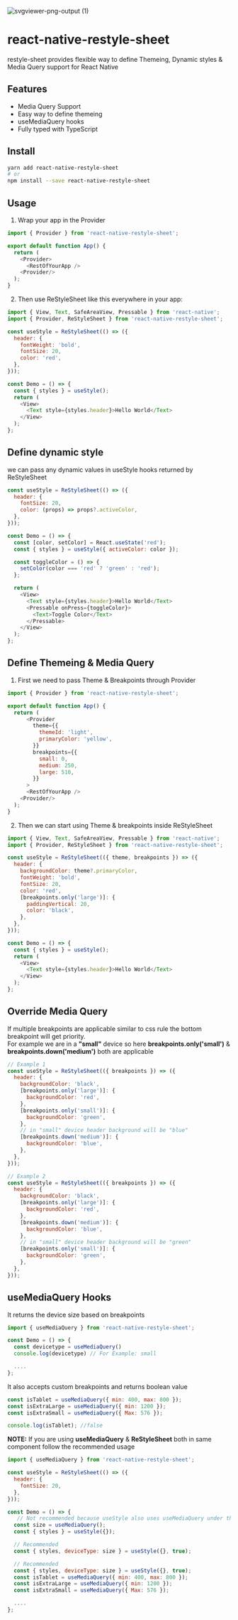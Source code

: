 ![svgviewer-png-output (1)](https://user-images.githubusercontent.com/22383818/224547367-bea84225-e1b9-45cd-aa5d-a59372ba7cb9.jpeg)

# react-native-restyle-sheet

restyle-sheet provides flexible way to define Themeing, Dynamic styles & Media Query support for React Native

## Features

- Media Query Support
- Easy way to define themeing
- useMediaQuery hooks
- Fully typed with TypeScript

## Install

```sh
yarn add react-native-restyle-sheet
# or
npm install --save react-native-restyle-sheet
```

## Usage

1. Wrap your app in the Provider

```js
import { Provider } from 'react-native-restyle-sheet';

export default function App() {
  return (
    <Provider>
      <RestOfYourApp />
    <Provider/>
  );
}
```

2. Then use ReStyleSheet like this everywhere in your app:

```js
import { View, Text, SafeAreaView, Pressable } from 'react-native';
import { Provider, ReStyleSheet } from 'react-native-restyle-sheet';

const useStyle = ReStyleSheet(() => ({
  header: {
    fontWeight: 'bold',
    fontSize: 20,
    color: 'red',
  },
}));

const Demo = () => {
  const { styles } = useStyle();
  return (
    <View>
      <Text style={styles.header}>Hello World</Text>
    </View>
  );
};
```

## Define dynamic style

we can pass any dynamic values in useStyle hooks returned by ReStyleSheet

```js
const useStyle = ReStyleSheet(() => ({
  header: {
    fontSize: 20,
    color: (props) => props?.activeColor,
  },
}));

const Demo = () => {
  const [color, setColor] = React.useState('red');
  const { styles } = useStyle({ activeColor: color });

  const toggleColor = () => {
    setColor(color === 'red' ? 'green' : 'red');
  };

  return (
    <View>
      <Text style={styles.header}>Hello World</Text>
      <Pressable onPress={toggleColor}>
        <Text>Toggle Color</Text>
      </Pressable>
    </View>
  );
};
```

## Define Themeing & Media Query

1. First we need to pass Theme & Breakpoints through Provider

```js
import { Provider } from 'react-native-restyle-sheet';

export default function App() {
  return (
      <Provider
        theme={{
          themeId: 'light',
          primaryColor: 'yellow',
        }}
        breakpoints={{
          small: 0,
          medium: 250,
          large: 510,
        }}
      >
      <RestOfYourApp />
    <Provider/>
  );
}
```

2. Then we can start using Theme & breakpoints inside ReStyleSheet

```js
import { View, Text, SafeAreaView, Pressable } from 'react-native';
import { Provider, ReStyleSheet } from 'react-native-restyle-sheet';

const useStyle = ReStyleSheet(({ theme, breakpoints }) => ({
  header: {
    backgroundColor: theme?.primaryColor,
    fontWeight: 'bold',
    fontSize: 20,
    color: 'red',
    [breakpoints.only('large')]: {
      paddingVertical: 20,
      color: 'black',
    },
  },
}));

const Demo = () => {
  const { styles } = useStyle();
  return (
    <View>
      <Text style={styles.header}>Hello World</Text>
    </View>
  );
};
```

## Override Media Query

If multiple breakpoints are applicable similar to css rule the bottom breakpoint will get priority. \
For example we are in a **"small"** device so here **breakpoints.only('small')** & **breakpoints.down('medium')** both are applicable

```js
// Example 1
const useStyle = ReStyleSheet(({ breakpoints }) => ({
  header: {
    backgroundColor: 'black',
    [breakpoints.only('large')]: {
      backgroundColor: 'red',
    },
    [breakpoints.only('small')]: {
      backgroundColor: 'green',
    },
    // in "small" device header background will be "blue"
    [breakpoints.down('medium')]: {
      backgroundColor: 'blue',
    },
  },
}));

// Example 2
const useStyle = ReStyleSheet(({ breakpoints }) => ({
  header: {
    backgroundColor: 'black',
    [breakpoints.only('large')]: {
      backgroundColor: 'red',
    },
    [breakpoints.down('medium')]: {
      backgroundColor: 'blue',
    },
    // in "small" device header background will be "green"
    [breakpoints.only('small')]: {
      backgroundColor: 'green',
    },
  },
}));
```

## useMediaQuery Hooks

It returns the device size based on breakpoints

```js
import { useMediaQuery } from 'react-native-restyle-sheet';

const Demo = () => {
  const devicetype = useMediaQuery()
  console.log(devicetype) // For Example: small

  ....
};
```

It also accepts custom breakpoints and returns boolean value

```js
const isTablet = useMediaQuery({ min: 400, max: 800 });
const isExtraLarge = useMediaQuery({ min: 1200 });
const isExtraSmall = useMediaQuery({ Max: 576 });

console.log(isTablet); //false
```

**NOTE:** If you are using **useMediaQuery** & **ReStyleSheet** both in same component follow the recommended usage

```js
import { useMediaQuery } from 'react-native-restyle-sheet';

const useStyle = ReStyleSheet(() => ({
  header: {
    fontSize: 20,
  },
}));

const Demo = () => {
   // Not recommended because useStyle also uses useMediaQuery under the hood
  const size = useMediaQuery();
  const { styles } = useStyle({});

  // Recommended
  const { styles, deviceType: size } = useStyle({}, true);

  // Recommended
  const { styles, deviceType: size } = useStyle({}, true);
  const isTablet = useMediaQuery({ min: 400, max: 800 });
  const isExtraLarge = useMediaQuery({ min: 1200 });
  const isExtraSmall = useMediaQuery({ Max: 576 });

  ....
};
```
